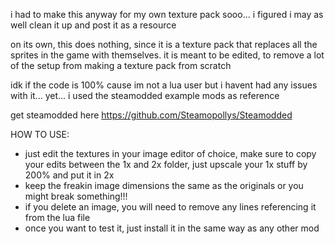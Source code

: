 i had to make this anyway for my own texture pack sooo... i figured i may as well clean it up and post it as a resource

on its own, this does nothing, since it is a texture pack that replaces all the sprites in the game with themselves. it is meant to be edited, to remove a lot of the setup from making a texture pack from scratch

idk if the code is 100% cause im not a lua user but i havent had any issues with it... yet... i used the steamodded example mods as reference

get steamodded here https://github.com/Steamopollys/Steamodded

HOW TO USE:
- just edit the textures in your image editor of choice, make sure to copy your edits between the 1x and 2x folder, just upscale your 1x stuff by 200% and put it in 2x
- keep the freakin image dimensions the same as the originals or you might break something!!!
- if you delete an image, you will need to remove any lines referencing it from the lua file
- once you want to test it, just install it in the same way as any other mod
